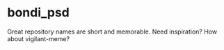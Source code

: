 # bondi_psd
Great repository names are short and memorable. Need inspiration? How about vigilant-meme?
